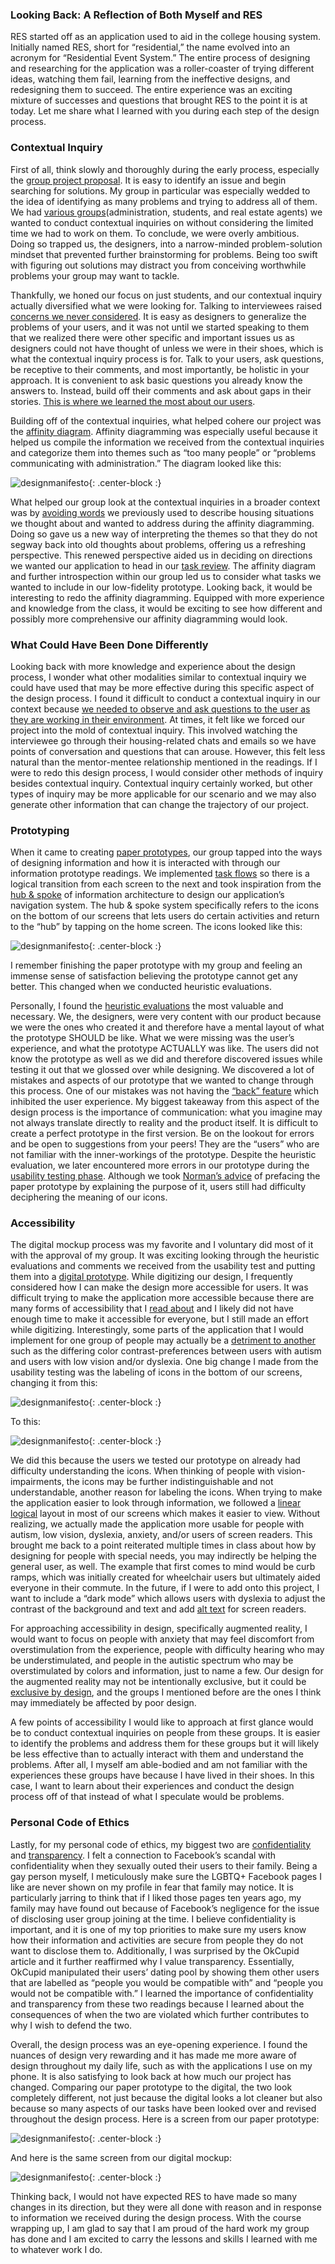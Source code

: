 ### Looking Back: A Reflection of Both Myself and RES

RES started off as an application used to aid in the college housing system. Initially named RES, short for “residential,” the name evolved into an acronym for “Residential Event System.” The entire process of designing and researching for the application was a roller-coaster of trying different ideas, watching them fail, learning from the ineffective designs, and redesigning them to succeed. The entire experience was an exciting mixture of successes and questions that brought RES to the point it is at today. Let me share what I learned with you during each step of the design process.
	
### Contextual Inquiry
First of all, think slowly and thoroughly during the early process, especially the [group project proposal](https://hci-res.github.io/proposal). It is easy to identify an issue and begin searching for solutions. My group in particular was especially wedded to the idea of identifying as many problems and trying to address all of them. We had [various groups](https://hci-res.github.io/ciplan/)(administration, students, and real estate agents) we wanted to conduct contextual inquiries on without considering the limited time we had to work on them. To conclude, we were overly ambitious. Doing so trapped us, the designers, into a narrow-minded problem-solution mindset that prevented further brainstorming for problems. Being too swift with figuring out solutions may distract you from conceiving worthwhile problems your group may want to tackle.

Thankfully, we honed our focus on just students, and our contextual inquiry actually diversified what we were looking for. Talking to interviewees raised [concerns we never considered](https://hci-res.github.io/2019-10-05-CI-Review/). It is easy as designers to generalize the problems of your users, and it was not until we started speaking to them that we realized there were other specific and important issues us as designers could not have thought of unless we were in their shoes, which is what the contextual inquiry process is for. Talk to your users, ask questions, be receptive to their comments, and most importantly, be holistic in your approach. It is convenient to ask basic questions you already know the answers to. Instead, build off their comments and ask about gaps in their stories. [This is where we learned the most about our users](https://hci-res.github.io/2019-10-05-CI-Review/).

Building off of the contextual inquiries, what helped cohere our project was the [affinity diagram](https://hci-res.github.io/2019-10-05-CI-Review/). Affinity diagramming was especially useful because it helped us compile the information we received from the contextual inquiries and categorize them into themes such as “too many people” or “problems communicating with administration.” The diagram looked like this:

![designmanifesto]({{site.baseurl}}/img/AffinityDiagram.png){: .center-block :}

What helped our group look at the contextual inquiries in a broader context was by [avoiding words](https://glow.williams.edu/courses/2539542/files/folder/readings?preview=153992358) we previously used to describe housing situations we thought about and wanted to address during the affinity diagramming. Doing so gave us a new way of interpreting the themes so that they do not segway back into old thoughts about problems, offering us a refreshing perspective. This renewed perspective aided us in deciding on directions we wanted our application to head in our [task review](https://hci-res.github.io/2019-10-06-Task-Review/). The affinity diagram and further introspection within our group led us to consider what tasks we wanted to include in our low-fidelity prototype. Looking back, it would be interesting to redo the affinity diagramming. Equipped with more experience and knowledge from the class, it would be exciting to see how different and possibly more comprehensive our affinity diagramming would look.


### What Could Have Been Done Differently
Looking back with more knowledge and experience about the design process, I wonder what other modalities similar to contextual inquiry we could have used that may be more effective during this specific aspect of the design process. I found it difficult to conduct a contextual inquiry in our context because [we needed to observe and ask questions to the user as they are working in their environment](https://glow.williams.edu/courses/2539542/files/folder/readings?preview=153992307). At times, it felt like we forced our project into the mold of contextual inquiry. This involved watching the interviewee go through their housing-related chats and emails so we have points of conversation and questions that can arouse. However, this felt less natural than the mentor-mentee relationship mentioned in the readings. If I were to redo this design process, I would consider other methods of inquiry besides contextual inquiry. Contextual inquiry certainly worked, but other types of inquiry may be more applicable for our scenario and we may also generate other information that can change the trajectory of our project.


### Prototyping
When it came to creating [paper prototypes](https://hci-res.github.io/2019-10-30-Paper-Prototype), our group tapped into the ways of designing information and how it is interacted with through our information prototype readings. We implemented [task flows](https://glow.williams.edu/files/153992334/download?download_frd=1) so there is a logical transition from each screen to the next and took inspiration from the [hub & spoke](http://www.uxbooth.com/articles/designing-for-mobile-part-1-information-architecture/) of information architecture to design our application’s navigation system. The hub & spoke system specifically refers to the icons on the bottom of our screens that lets users do certain activities and return to the “hub” by tapping on the home screen. The icons looked like this:

![designmanifesto]({{site.baseurl}}/img/PaperBar.png){: .center-block :}

I remember finishing the paper prototype with my group and feeling an immense sense of satisfaction believing the prototype cannot get any better. This changed when we conducted heuristic evaluations.

Personally, I found the [heuristic evaluations](https://hci-res.github.io/2019-11-03-Heuristic-Evaluations/) the most valuable and necessary. We, the designers, were very content with our product because we were the ones who created it and therefore have a mental layout of what the prototype SHOULD be like. What we were missing was the user’s experience, and what the prototype ACTUALLY was like. The users did not know the prototype as well as we did and therefore discovered issues while testing it out that we glossed over while designing. We discovered a lot of mistakes and aspects of our prototype that we wanted to change through this process. One of our mistakes was not having the [“back” feature](https://glow.williams.edu/courses/2539542/files/folder/videos?preview=156178536) which inhibited the user experience. My biggest takeaway from this aspect of the design process is the importance of communication: what you imagine may not always translate directly to reality and the product itself. It is difficult to create a perfect prototype in the first version. Be on the lookout for errors and be open to suggestions from your peers! They are the “users” who are not familiar with the inner-workings of the prototype. Despite the heuristic evaluation, we later encountered more errors in our prototype during the [usability testing phase](https://hci-res.github.io/2019-11-10-Usability-Testing-Review). Although we took [Norman’s advice](https://glow.williams.edu/courses/2539542/files/folder/videos?preview=156178536) of prefacing the paper prototype by explaining the purpose of it, users still had difficulty deciphering the meaning of our icons.

### Accessibility
The digital mockup process was my favorite and I voluntary did most of it with the approval of my group. It was exciting looking through the heuristic evaluations and comments we received from the usability test and putting them into a [digital prototype](https://hci-res.github.io/2019-11-13-Digital-MockUp/). While digitizing our design, I frequently considered how I can make the design more accessible for users. It was difficult trying to make the application more accessible because there are many forms of accessibility that I [read about](https://glow.williams.edu/files/153992322/download?download_frd=1) and I likely did not have enough time to make it accessible for everyone, but I still made an effort while digitizing. Interestingly, some parts of the application that I would implement for one group of people may actually be a [detriment to another](https://glow.williams.edu/files/153992322/download?download_frd=1) such as the differing color contrast-preferences between users with autism and users with low vision and/or dyslexia. One big change I made from the usability testing was the labeling of icons in the bottom of our screens, changing it from this:

![designmanifesto]({{site.baseurl}}/img/PaperBar.png){: .center-block :}

To this:

![designmanifesto]({{site.baseurl}}/img/Digitalbar.png){: .center-block :}

We did this because the users we tested our prototype on already had difficulty understanding the icons. When thinking of people with vision-impairments, the icons may be further indistinguishable and not understandable, another reason for labeling the icons. When trying to make the application easier to look through information, we followed a [linear logical](https://glow.williams.edu/files/153992322/download?download_frd=1) layout in most of our screens which makes it easier to view. Without realizing, we actually made the application more usable for people with autism, low vision, dyslexia, anxiety, and/or users of screen readers. This brought me back to a point reiterated multiple times in class about how by designing for people with special needs, you may indirectly be helping the general user, as well. The example that first comes to mind would be curb ramps, which was initially created for wheelchair users but ultimately aided everyone in their commute. In the future, if I were to add onto this project, I want to include a “dark mode” which allows users with dyslexia to adjust the contrast of the background and text and add [alt text](https://glow.williams.edu/files/153992322/download?download_frd=1) for screen readers.

For approaching accessibility in design, specifically augmented reality, I would want to focus on people with anxiety that may feel discomfort from overstimulation from the experience, people with difficulty hearing who may be understimulated, and people in the autistic spectrum who may be overstimulated by colors and information, just to name a few. Our design for the augmented reality may not be intentionally exclusive, but it could be [exclusive by design](https://theblog.adobe.com/design-with-accessibility-in-mind-the-pour-methodology/), and the groups I mentioned before are the ones I think may immediately be affected by poor design.

A few points of accessibility I would like to approach at first glance would be to conduct contextual inquiries on people from these groups. It is easier to identify the problems and address them for these groups but it will likely be less effective than to actually interact with them and understand the problems. After all, I myself am able-bodied and am not familiar with the experiences these groups have because I have lived in their shoes. In this case, I want to learn about their experiences and conduct the design process off of that instead of what I speculate would be problems.

### Personal Code of Ethics
Lastly, for my personal code of ethics, my biggest two are [confidentiality](https://drive.google.com/file/d/1Qna8UG2zc2pfcJS5caY9o_dLSwGtX0mI/view?usp=sharing) and [transparency](https://web.archive.org/web/20180323143242/https://theblog.okcupid.com/we-experiment-on-human-beings-5dd9fe280cd5). I felt a connection to Facebook’s scandal with confidentiality when they sexually outed their users to their family. Being a gay person myself, I meticulously make sure the LGBTQ+ Facebook pages I like are never shown on my profile in fear that family may notice. It is particularly jarring to think that if I liked those pages ten years ago, my family may have found out because of Facebook’s negligence for the issue of disclosing user group joining at the time. I believe confidentiality is important, and it is one of my top priorities to make sure my users know how their information and activities are secure from people they do not want to disclose them to. Additionally, I was surprised by the OkCupid article and it further reaffirmed why I value transparency. Essentially, OkCupid manipulated their users’ dating pool by showing them other users that are labelled as “people you would be compatible with” and “people you would not be compatible with.” I learned the importance of confidentiality and transparency from these two readings because I learned about the consequences of when the two are violated which further contributes to why I wish to defend the two.



Overall, the design process was an eye-opening experience. I found the nuances of design very rewarding and it has made me more aware of design throughout my daily life, such as with the applications I use on my phone. It is also satisfying to look back at how much our project has changed. Comparing our paper prototype to the digital, the two look completely different, not just because the digital looks a lot cleaner but also because so many aspects of our tasks have been looked over and revised throughout the design process. Here is a screen from our paper prototype:

![designmanifesto]({{site.baseurl}}/img/PaperEvents.png){: .center-block :}

And here is the same screen from our digital mockup:

![designmanifesto]({{site.baseurl}}/img/Digitalevents.png){: .center-block :}

Thinking back, I would not have expected RES to have made so many changes in its direction, but they were all done with reason and in response to information we received during the design process. With the course wrapping up, I am glad to say that I am proud of the hard work my group has done and I am excited to carry the lessons and skills I learned with me to whatever work I do.
